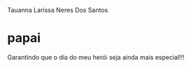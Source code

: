 Tauanna Larissa Neres Dos Santos 
# papai
Garantindo que o dia do meu herói seja ainda mais especial!!!
